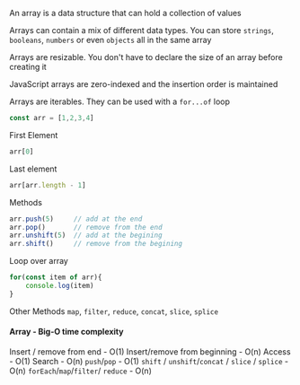 An array is a data structure that can hold a collection of values

Arrays can contain a mix of different data types. You can store `strings`, `booleans`, `numbers` or even `objects` all in the same array

Arrays are resizable. You don't have to declare the size of an array before creating it

JavaScript arrays are zero-indexed and the insertion order is maintained

Arrays are iterables. They can be used with a `for...of` loop

```js
const arr = [1,2,3,4]
```

First Element

```js
arr[0]
```

Last element

```js
arr[arr.length - 1]
```

Methods

```js
arr.push(5)     // add at the end
arr.pop()       // remove from the end
arr.unshift(5)  // add at the begining
arr.shift()     // remove from the begining
```

Loop over array

```js
for(const item of arr){
    console.log(item)
}
```

Other Methods
`map`, `filter`, `reduce`, `concat`, `slice`, `splice`

#### Array - Big-O time complexity

Insert / remove from end - O(1)
Insert/remove from beginning - O(n)
Access - O(1)
Search - O(n)
`push`/`pop` - O(1)
`shift` / `unshift`/`concat` / `slice` / `splice` - O(n)
`forEach`/`map`/`filter`/ `reduce` - O(n)